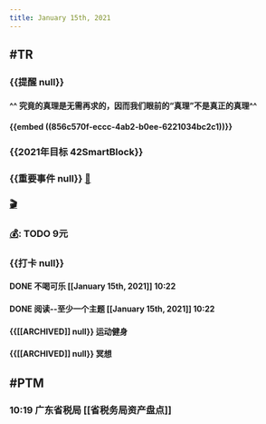 ```yaml
---
title: January 15th, 2021
---
```


## #TR
### {{提醒 null}}
#### ^^ 究竟的真理是无需再求的，因而我们眼前的“真理”不是真正的真理^^ 

#### {{embed ((856c570f-eccc-4ab2-b0ee-6221034bc2c1))}}

### {{2021年目标 42SmartBlock}}

### {{重要事件 null}} [🧸]([[Theday]])
#### 

### [🎬]([[PTM]]) 

### [💰]([[Tobill]]): TODO 9元

### {{打卡 null}}
#### DONE 不喝可乐 [[January 15th, 2021]] 10:22

#### DONE 阅读--至少一个主题 [[January 15th, 2021]] 10:22

#### {{[[ARCHIVED]] null}} 运动健身

#### {{[[ARCHIVED]] null}}  冥想

## #PTM
### 10:19 广东省税局 [[省税务局资产盘点]]
